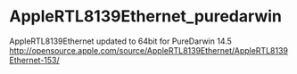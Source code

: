 # AppleRTL8139Ethernet_puredarwin
AppleRTL8139Ethernet updated to 64bit for PureDarwin 14.5 http://opensource.apple.com/source/AppleRTL8139Ethernet/AppleRTL8139Ethernet-153/
